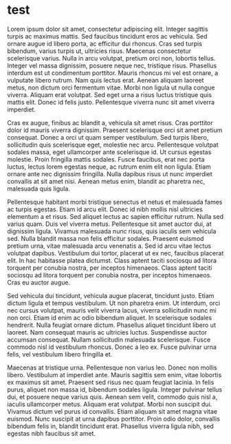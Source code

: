 # test

Lorem ipsum dolor sit amet, consectetur adipiscing elit. Integer sagittis turpis
ac maximus mattis. Sed faucibus tincidunt eros ac vehicula. Sed ornare augue id
libero porta, ac efficitur dui rhoncus. Cras sed turpis bibendum, varius turpis
ut, ultricies risus. Maecenas consectetur scelerisque varius. Nulla in arcu
volutpat, pretium orci non, lobortis tellus. Integer vel massa dignissim,
posuere neque nec, tristique risus. Phasellus interdum est ut condimentum
porttitor. Mauris rhoncus mi vel est ornare, a vulputate libero rutrum. Nam
quis lectus erat. Aenean aliquam laoreet metus, non dictum orci fermentum vitae.
Morbi non ligula ut nulla congue viverra. Aliquam erat volutpat. Sed eget urna a
risus luctus tristique quis mattis elit. Donec id felis justo. Pellentesque
viverra nunc sit amet viverra imperdiet.

Cras ex augue, finibus ac blandit a, vehicula sit amet risus. Cras porttitor
dolor id mauris viverra dignissim. Praesent scelerisque orci sit amet pretium
consequat. Donec a orci ut quam semper vestibulum. Sed turpis libero,
sollicitudin quis scelerisque eget, molestie nec arcu. Pellentesque volutpat
sodales massa, eget ullamcorper ante scelerisque id. Ut cursus egestas molestie.
Proin fringilla mattis sodales. Fusce faucibus, erat nec porta luctus, lectus
lorem egestas neque, ac rutrum enim elit non ligula. Etiam ornare ante nec
dignissim fringilla. Nulla dapibus risus ut nunc imperdiet convallis at sit
amet nisi. Aenean metus enim, blandit ac pharetra nec, malesuada quis ligula.

Pellentesque habitant morbi tristique senectus et netus et malesuada fames ac
turpis egestas. Etiam id arcu elit. Donec id nibh mollis nisl ultricies
elementum a et risus. Sed aliquet lectus ac sapien efficitur rutrum. Nulla sed
varius quam. Duis vel viverra metus. Pellentesque sit amet auctor dui, at
dignissim ligula. Vivamus malesuada nunc risus, quis iaculis sem vehicula sed.
Nulla blandit massa non felis efficitur sodales. Praesent euismod pretium urna,
vitae malesuada arcu venenatis a. Sed id arcu vitae lectus volutpat dapibus.
Vestibulum dui tortor, placerat ut ex nec, faucibus placerat elit. In hac
habitasse platea dictumst. Class aptent taciti sociosqu ad litora torquent per
conubia nostra, per inceptos himenaeos. Class aptent taciti sociosqu ad litora
torquent per conubia nostra, per inceptos himenaeos. Cras eu auctor augue.

Sed vehicula dui tincidunt, vehicula augue placerat, tincidunt justo. Etiam
dictum ligula et tempus vestibulum. Ut non pharetra enim. Ut interdum, orci nec
cursus volutpat, mauris velit viverra lacus, viverra sollicitudin nunc mi non
orci. Etiam id enim ac odio bibendum aliquet. In scelerisque sodales hendrerit.
Nulla feugiat ornare dictum. Phasellus aliquet tincidunt libero ut laoreet. Nam
consequat mauris ac ultricies luctus. Suspendisse auctor accumsan consequat.
Nullam sollicitudin malesuada scelerisque. Fusce commodo nisl id vestibulum
rhoncus. Donec a leo ex. Fusce pulvinar urna felis, vel vestibulum libero
fringilla et.

Maecenas at tristique urna. Pellentesque non varius leo. Donec non mollis
libero. Vestibulum at imperdiet ante. Mauris sagittis sem enim, vitae lobortis
ex maximus sit amet. Praesent sed risus nec quam feugiat lacinia. In felis
purus, aliquet non massa id, bibendum sodales ligula. Integer pulvinar tellus
dui, et posuere neque varius quis. Aenean sem velit, commodo quis nisl a,
iaculis ullamcorper metus. Aliquam erat volutpat. Morbi non suscipit dui.
Vivamus dictum vel purus id convallis. Etiam aliquam sit amet magna vitae
euismod. Nunc suscipit at urna dapibus porttitor. Proin odio dolor, convallis
bibendum felis in, blandit tincidunt erat. Phasellus viverra ligula nibh, sed
egestas nibh faucibus sit amet.
